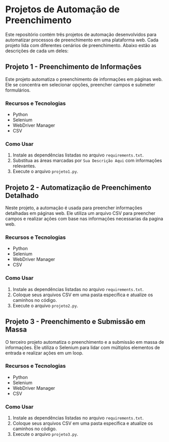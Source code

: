 # Projetos de Automação de Preenchimento

Este repositório contém três projetos de automação desenvolvidos para automatizar processos de preenchimento em uma plataforma web. Cada projeto lida com diferentes cenários de preenchimento. Abaixo estão as descrições de cada um deles:

## Projeto 1 - Preenchimento de Informações

Este projeto automatiza o preenchimento de informações em páginas web. Ele se concentra em selecionar opções, preencher campos e submeter formulários.

### Recursos e Tecnologias

- Python
- Selenium
- WebDriver Manager
- CSV

### Como Usar

1. Instale as dependências listadas no arquivo `requirements.txt`.
2. Substitua as áreas marcadas por `Sua Descrição Aqui` com informações relevantes.
3. Execute o arquivo `projeto1.py`.

## Projeto 2 - Automatização de Preenchimento Detalhado

Neste projeto, a automação é usada para preencher informações detalhadas em páginas web. Ele utiliza um arquivo CSV para preencher campos e realizar ações com base nas informações necessarias da pagina web.

### Recursos e Tecnologias

- Python
- Selenium
- WebDriver Manager
- CSV

### Como Usar

1. Instale as dependências listadas no arquivo `requirements.txt`.
2. Coloque seus arquivos CSV em uma pasta específica e atualize os caminhos no código.
3. Execute o arquivo `projeto2.py`.

## Projeto 3 - Preenchimento e Submissão em Massa

O terceiro projeto automatiza o preenchimento e a submissão em massa de informações. Ele utiliza o Selenium para lidar com múltiplos elementos de entrada e realizar ações em um loop.

### Recursos e Tecnologias

- Python
- Selenium
- WebDriver Manager
- CSV

### Como Usar

1. Instale as dependências listadas no arquivo `requirements.txt`.
2. Coloque seus arquivos CSV em uma pasta específica e atualize os caminhos no código.
3. Execute o arquivo `projeto3.py`.
